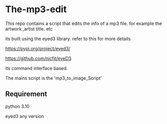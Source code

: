 # The-mp3-edit
This repo contains a script that edits the info of a mp3 file.
for example the artwork ,artist title. etc 

its built using the eyed3 library. refer to this for more details 

https://pypi.org/project/eyed3/

https://github.com/nicfit/eyeD3

 its command interface based.
 
 The mains script is the 'mp3_to_image_Script'
 
 ## Requirement 
 python 3.10
 
 eyed3 any version
